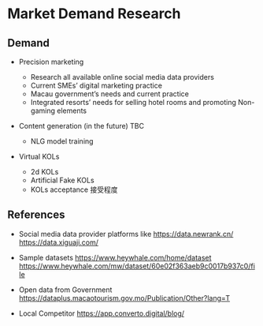 # Market Demand Research

## Demand
- Precision marketing
    - Research all available online social media data providers
    - Current SMEs’ digital marketing practice
    - Macau government’s needs and current practice 
    - Integrated resorts’  needs for selling hotel rooms and promoting Non-gaming elements

- Content generation (in the future) TBC
    - NLG model training 

- Virtual KOLs
    - 2d KOLs
    - Artificial Fake KOLs
    - KOLs acceptance 接受程度

## References
- Social media data provider platforms like 
  https://data.newrank.cn/
  https://data.xiguaji.com/

- Sample datasets
  https://www.heywhale.com/home/dataset
  https://www.heywhale.com/mw/dataset/60e02f363aeb9c0017b937c0/file
  
- Open data from Government
  https://dataplus.macaotourism.gov.mo/Publication/Other?lang=T
  
- Local Competitor
  https://app.converto.digital/blog/